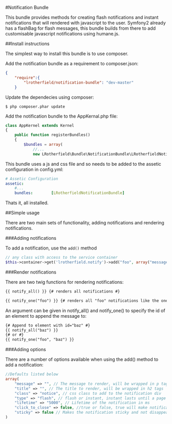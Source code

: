 #Notification Bundle

This bundle provides methods for creating flash notifications and instant notifications that will rendered with javascript to the user.  Symfony2 already has a flashBag for flash messages, this bundle builds from there to add customisable javascript notifications using humane.js.

##Install instructions

The simplest way to install this bundle is to use composer.

Add the notification bundle as a requirement to composer.json:

```json
{
    "require":{
        "lrotherfield/notification-bundle": "dev-master"
    }
```

Update the dependecies using composer:

```shell
$ php composer.phar update
```

Add the notification bundle to the AppKernal.php file:

```php
class AppKernel extends Kernel
{
    public function registerBundles()
    {
        $bundles = array(
            //...
            new LRotherfield\Bundle\NotificationBundle\LRotherfieldNotificationBundle(),
```

This bundle uses a js and css file and so needs to be added to the assetic configuration in config.yml:

```yaml
# Assetic Configuration
assetic:
    #...
    bundles:        [LRotherfieldNotificationBundle]
```

Thats it, all installed.

##Simple usage

There are two main sets of functionality, adding notifications and rendering notifications.

###Adding notifications

To add a notification, use the `add()` method

```php
// any class with access to the service container
$this->container->get('lrotherfield.notify')->add("foo", array("message" => "bar"));
```

###Render notifications

There are two twig functions for rendering notifications:

```html
{{ notify_all() }} {# renders all notifications #}

{{ notify_one("foo") }} {# renders all "foo" notifications like the one added in the above example #}
```

An argument can be given in notify_all() and notify_one() to specify the id of an element to append the message to:

```html
{# Append to element with id="baz" #}
{{ notify_all("baz") }}
{# or #}
{{ notify_one("foo", "baz") }}
```

###Adding options

There are a number of options available when using the add() method to add a notification:

```php
//Defaults listed below
array(
    "message" => "", // The message to render, will be wrapped in p tags
    "title" => "", // The title to render, will be wrapped in h2 tags
    "class" => "notice", // css class to add to the notification div
    "type" => "flash", // flash or instant, instant lasts until a page refresh, flash lasts for one redirect
    "lifetime" => "5000", // Lifetime of the notification in ms
    "click_to_close" => false, //true or false, true will make notification disappear only on click, false will use lifetime
    "sticky" => false // Makes the notification sticky and not disappear
)
```